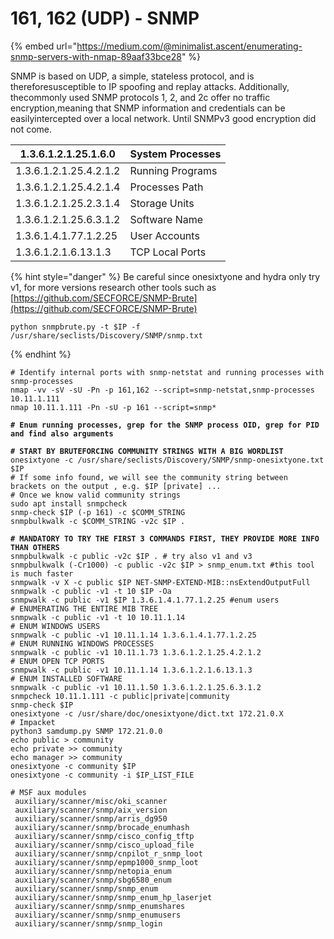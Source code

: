 # 161, 162 (UDP) - SNMP

{% embed url="https://medium.com/@minimalist.ascent/enumerating-snmp-servers-with-nmap-89aaf33bce28" %}

SNMP is based on UDP, a simple, stateless protocol, and is thereforesusceptible to IP spoofing and replay attacks. Additionally, thecommonly used SNMP protocols 1, 2, and 2c offer no traffic encryption,meaning that SNMP information and credentials can be easilyintercepted over a local network. Until SNMPv3 good encryption did not come.

| 1.3.6.1.2.1.25.1.6.0   | System Processes |
| ---------------------- | ---------------- |
| 1.3.6.1.2.1.25.4.2.1.2 | Running Programs |
| 1.3.6.1.2.1.25.4.2.1.4 | Processes Path   |
| 1.3.6.1.2.1.25.2.3.1.4 | Storage Units    |
| 1.3.6.1.2.1.25.6.3.1.2 | Software Name    |
| 1.3.6.1.4.1.77.1.2.25  | User Accounts    |
| 1.3.6.1.2.1.6.13.1.3   | TCP Local Ports  |

{% hint style="danger" %}
Be careful since onesixtyone and hydra only try v1, for more versions research other tools such as [https://github.com/SECFORCE/SNMP-Brute](https://github.com/SECFORCE/SNMP-Brute)

```
python snmpbrute.py -t $IP -f /usr/share/seclists/Discovery/SNMP/snmp.txt
```
{% endhint %}

<pre class="language-bash" data-overflow="wrap" data-full-width="true"><code class="lang-bash"># Identify internal ports with snmp-netstat and running processes with snmp-processes
nmap -vv -sV -sU -Pn -p 161,162 --script=snmp-netstat,snmp-processes 10.11.1.111
nmap 10.11.1.111 -Pn -sU -p 161 --script=snmp*
<strong>
</strong><strong># Enum running processes, grep for the SNMP process OID, grep for PID and find also arguments
</strong><strong>
</strong><strong># START BY BRUTEFORCING COMMUNITY STRINGS WITH A BIG WORDLIST
</strong>onesixtyone -c /usr/share/seclists/Discovery/SNMP/snmp-onesixtyone.txt $IP
# If some info found, we will see the community string between brackets on the output , e.g. $IP [private] ...
# Once we know valid community strings
sudo apt install snmpcheck
snmp-check $IP (-p 161) -c $COMM_STRING
snmpbulkwalk -c $COMM_STRING -v2c $IP .
<strong>
</strong><strong># MANDATORY TO TRY THE FIRST 3 COMMANDS FIRST, THEY PROVIDE MORE INFO THAN OTHERS
</strong>snmpbulkwalk -c public -v2c $IP . # try also v1 and v3
snmpbulkwalk (-Cr1000) -c public -v2c $IP > snmp_enum.txt #this tool is much faster
snmpwalk -v X -c public $IP NET-SNMP-EXTEND-MIB::nsExtendOutputFull
snmpwalk -c public -v1 -t 10 $IP -Oa
snmpwalk -c public -v1 $IP 1.3.6.1.4.1.77.1.2.25 #enum users
# ENUMERATING THE ENTIRE MIB TREE
snmpwalk -c public -v1 -t 10 10.11.1.14
# ENUM WINDOWS USERS
snmpwalk -c public -v1 10.11.1.14 1.3.6.1.4.1.77.1.2.25
# ENUM RUNNING WINDOWS PROCESSES
snmpwalk -c public -v1 10.11.1.73 1.3.6.1.2.1.25.4.2.1.2
# ENUM OPEN TCP PORTS
snmpwalk -c public -v1 10.11.1.14 1.3.6.1.2.1.6.13.1.3
# ENUM INSTALLED SOFTWARE
snmpwalk -c public -v1 10.11.1.50 1.3.6.1.2.1.25.6.3.1.2
snmpcheck 10.11.1.111 -c public|private|community
snmp-check $IP
onesixtyone -c /usr/share/doc/onesixtyone/dict.txt 172.21.0.X
# Impacket
python3 samdump.py SNMP 172.21.0.0 
echo public > community
echo private >> community
echo manager >> community
onesixtyone -c community $IP
onesixtyone -c community -i $IP_LIST_FILE

# MSF aux modules
 auxiliary/scanner/misc/oki_scanner                                    
 auxiliary/scanner/snmp/aix_version                                   
 auxiliary/scanner/snmp/arris_dg950                                   
 auxiliary/scanner/snmp/brocade_enumhash                               
 auxiliary/scanner/snmp/cisco_config_tftp                               
 auxiliary/scanner/snmp/cisco_upload_file                              
 auxiliary/scanner/snmp/cnpilot_r_snmp_loot                             
 auxiliary/scanner/snmp/epmp1000_snmp_loot                             
 auxiliary/scanner/snmp/netopia_enum                                    
 auxiliary/scanner/snmp/sbg6580_enum                                 
 auxiliary/scanner/snmp/snmp_enum                                 
 auxiliary/scanner/snmp/snmp_enum_hp_laserjet                           
 auxiliary/scanner/snmp/snmp_enumshares                                
 auxiliary/scanner/snmp/snmp_enumusers                                 
 auxiliary/scanner/snmp/snmp_login
</code></pre>
